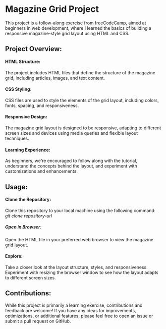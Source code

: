 # Magazine Grid Project
This project is a follow-along exercise from freeCodeCamp, aimed at beginners in web development, where I learned the basics of building a responsive magazine-style grid layout using HTML and CSS.

## Project Overview:
#### HTML Structure: 
The project includes HTML files that define the structure of the magazine grid, including articles, images, and text content.
#### CSS Styling: 
CSS files are used to style the elements of the grid layout, including colors, fonts, spacing, and responsiveness.
#### Responsive Design: 
The magazine grid layout is designed to be responsive, adapting to different screen sizes and devices using media queries and flexible layout techniques.
#### Learning Experience: 
As beginners, we're encouraged to follow along with the tutorial, understand the concepts behind the layout, and experiment with customizations and enhancements.
## Usage:
#### Clone the Repository: 
Clone this repository to your local machine using the following command:
*git clone repository-url*
##### Open in Browser: 
Open the HTML file in your preferred web browser to view the magazine grid layout.

#### Explore: 
Take a closer look at the layout structure, styles, and responsiveness. Experiment with resizing the browser window to see how the layout adapts to different screen sizes.

## Contributions:
While this project is primarily a learning exercise, contributions and feedback are welcome! If you have any ideas for improvements, optimizations, or additional features, please feel free to open an issue or submit a pull request on GitHub.

